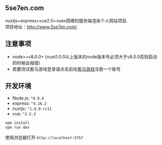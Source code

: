 ## 5se7en.com

nuxtjs+express+vue2.0+vuex搭建的服务端渲染个人网站项目.<br>
项目地址：http://www.5se7en.com/

## 注意事项

- node>=v8.0.0+ (nuxt1.0.0以上版本的node版本号必须大于v8.0.0否则启动的时候会报错)<br>
- 若要测试套马游戏登录请点击前往[套马游戏](https://www.hybjf.com/game/20170925Activity)注册一个账号



## 开发环境

- Node.js: `^8.9.4`
- express: `^4.16.2`
- nuxtjs: `^1.0.0-rc11`
- vue: `^2.5.3`

```bash
npm install
npm run dev
```

使用浏览器打开 `http://localhost:5757`
